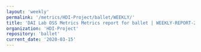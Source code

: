 ```yaml
---
layout: 'weekly'
permalink: '/metrics/HDI-Project/ballet/WEEKLY/'
title: 'DAI Lab OSS Metrics Metrics report for ballet | WEEKLY-REPORT-2020-03-15'
organization: 'HDI-Project'
repository: 'ballet'
current_date: '2020-03-15'
---
```


